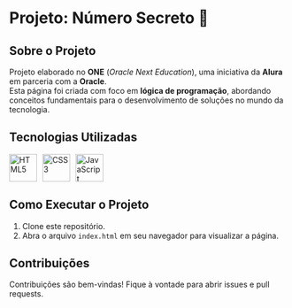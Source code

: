 # Projeto: Número Secreto  🔢


## Sobre o Projeto  
Projeto elaborado no **ONE** (*Oracle Next Education*), uma iniciativa da **Alura** em parceria com a **Oracle**.  
Esta página foi criada com foco em **lógica de programação**, abordando conceitos fundamentais para o desenvolvimento de soluções no mundo da tecnologia.  


## Tecnologias Utilizadas  
<div style="display: flex; align-items: center;">
  <img src="https://cdn.jsdelivr.net/gh/devicons/devicon/icons/html5/html5-original.svg" alt="HTML5" width="50" height="50" style="margin-right: 10px;"/>
  <img src="https://cdn.jsdelivr.net/gh/devicons/devicon/icons/css3/css3-original.svg" alt="CSS3" width="50" height="50" style="margin-right: 10px;"/>
  <img src="https://cdn.jsdelivr.net/gh/devicons/devicon/icons/javascript/javascript-original.svg" alt="JavaScript" width="50" height="50"/>
</div>


## Como Executar o Projeto  
1. Clone este repositório.  
2. Abra o arquivo `index.html` em seu navegador para visualizar a página.  


## Contribuições  
Contribuições são bem-vindas! Fique à vontade para abrir issues e pull requests.  


